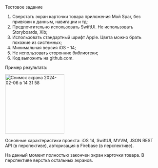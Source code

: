 Тестовое задание

1. Сверстать экран карточки товара приложения Мой Spar, без привязки к данным, навигации и тд;
2. Предпочтительно использовать SwiftUI. Не использовать Storyboards, Xib;
3. Использовать стандартный шрифт Apple. Цвета можно брать похожие из системных;
4. Минимальная версия iOS - 14;
5. Не использовать сторонние библиотеки;
6. Код выложить на github.com.

Пример результата:

<img width="194" alt="Снимок экрана 2024-02-06 в 14 31 58" src="https://github.com/konstantingolovnya/Task1221Systems/assets/157446900/2a629a71-e3d5-4eb4-8822-bdab5abea0a8">

Основные характеристики проекта:
iOS 14, SwiftUI, MVVM, JSON REST API (в перспективе), авторизация в Firebase (в перспективе).

На данный момент полностью закончен экран карточки товара. В перспективе верстка остальных экранов.
